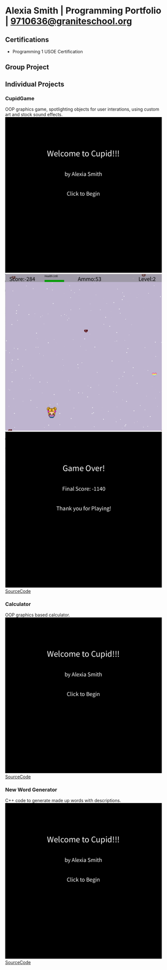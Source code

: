 # Alexia Smith | Programming Portfolio | 9710636@graniteschool.org

## Certifications
* Programming 1 USOE Certification


## Group Project


## Individual Projects

### CupidGame
OOP graphics game, spotlighting objects for user interations, using custom art and stock sound effects.
![CupidGame Menu](https://github.com/LegendWeaver/programmingportfolio/blob/main/images/cg1.png?raw=true)
![CupidGame Gameplay](https://github.com/LegendWeaver/programmingportfolio/blob/main/images/cg2.png?raw=true)
![CupidGame GameOver](https://github.com/LegendWeaver/programmingportfolio/blob/main/images/cg3.png?raw=true)
[SourceCode](https://github.com/LegendWeaver/programmingportfolio/blob/main/src/CupidGame.zip)


### Calculator
OOP graphics based calculator.
![Calculator](https://github.com/LegendWeaver/programmingportfolio/blob/main/images/cg1.png?raw=true)
[SourceCode](https://github.com/LegendWeaver/programmingportfolio/blob/main/src/Calculator.zip)


### New Word Generator
C++ code to generate made up words with descriptions.
![Calculator](https://github.com/LegendWeaver/programmingportfolio/blob/main/images/cg1.png?raw=true)
[SourceCode]()
